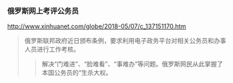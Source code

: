 ### 俄罗斯网上考评公务员
http://www.xinhuanet.com/globe/2018-05/07/c_137151170.htm
>俄罗斯联邦政府近日颁布条例，要求利用电子政务平台对相关公务员和办事人员进行工作考核。
>>解决“门难进”、“脸难看”、“事难办”等问题。俄罗斯网民从此掌握了本国公务员的“生杀大权。